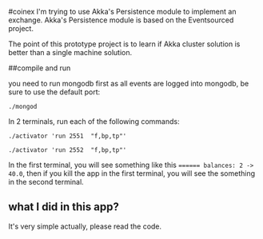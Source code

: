 #coinex
I'm trying to use Akka's Persistence module to implement an exchange. Akka's Persistence module is based on the Eventsourced project.

The point of this prototype project is to learn if Akka cluster solution is better than a single machine solution.

##compile and run

you need to run mongodb first as all events are logged into mongodb, be sure to use the default port:

`./mongod`


In 2 terminals, run each of the following commands:

`./activator 'run 2551  "f,bp,tp"'`

`./activator 'run 2552  "f,bp,tp"'`



In the first terminal, you will see something like this `====== balances: 2 -> 40.0`, then if you kill the app in the first terminal, you will see the something in the second terminal. 

## what I did in this app?
It's very simple actually, please read the code.

